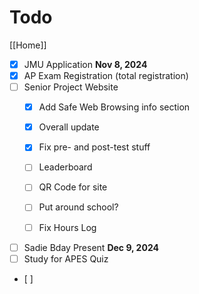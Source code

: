 # Todo

[[Home]]

- [x] JMU Application **Nov 8, 2024**
- [x] AP Exam Registration (total registration)
- [ ] Senior Project Website
  - [x] Add Safe Web Browsing info section

  - [x] Overall update

  - [x] Fix pre- and post-test stuff

  - [ ] Leaderboard

  - [ ] QR Code for site

  - [ ] Put around school?

  - [ ] Fix Hours Log
- [ ] Sadie Bday Present **Dec 9, 2024**
- [ ] Study for APES Quiz
- \[ \]